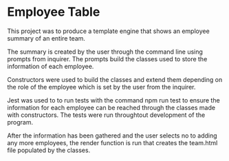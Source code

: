 # Employee Table

This project was to produce a template engine that shows an employee summary of an entire team.

The summary is created by the user through the command line using prompts from inquirer. The prompts build the classes used to store the information of each employee.

Constructors were used to build the classes and extend them depending on the role of the employee which is set by the user from the inquirer.

Jest was used to to run tests with the command npm run test to ensure the information for each employee can be reached through the classes made with constructors. The tests were run throughtout development of the program.

After the information has been gathered and the user selects no to adding any more employees, the render function is run that creates the team.html file populated by the classes.
